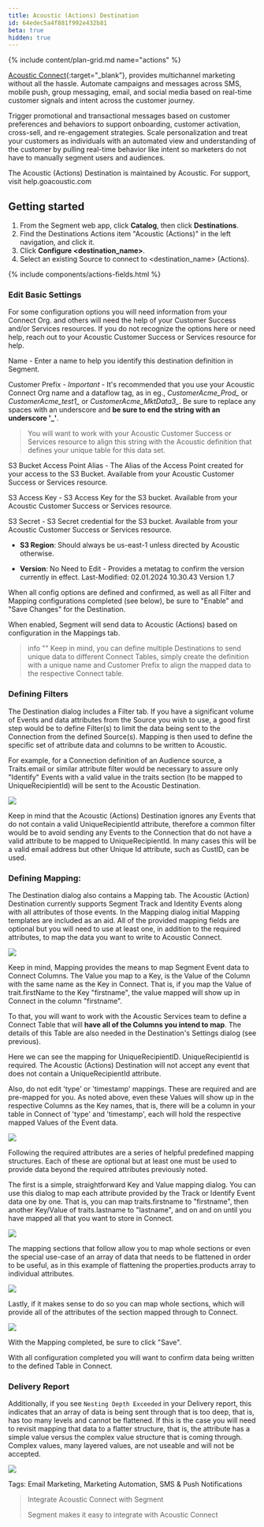 ```yaml
---
title: Acoustic (Actions) Destination
id: 64edec5a4f881f992e432b81
beta: true
hidden: true
---
```

{% include content/plan-grid.md name="actions" %}

[Acoustic Connect](https://acoustic.com/?utm_source=segmentio&utm_medium=docs&utm_Connect=partners){:target="_blank”}, provides multichannel marketing without all the hassle. Automate campaigns and messages across SMS, mobile push, group messaging, email, and social media based on real-time customer signals and intent across the customer journey. 

Trigger promotional and transactional messages based on customer preferences and behaviors to support onboarding, customer activation, cross-sell, and re-engagement strategies. Scale personalization and treat your customers as individuals with an automated view and understanding of the customer by pulling real-time behavior like intent so marketers do not have to manually segment users and audiences.

The Acoustic (Actions) Destination is maintained by Acoustic. For support, visit help.goacoustic.com

## Getting started

1. From the Segment web app, click **Catalog**, then click **Destinations**.
2. Find the Destinations Actions item "Acoustic (Actions)" in the left navigation, and click it.
3. Click **Configure <destination_name>**.
4. Select an existing Source to connect to <destination_name> (Actions).

{% include components/actions-fields.html %}

### Edit Basic Settings

For some configuration options you will need information from your Connect Org. and others will need the help of your Customer Success and/or Services resources. If you do not recognize the options here or need help, reach out to your Acoustic Customer Success or Services resource for help.

Name  -	Enter a name to help you identify this destination definition in Segment.

Customer Prefix - *Important* - It's recommended that you use your Acoustic Connect Org name and a dataflow tag, as in eg., *CustomerAcme_Prod_* or *CustomerAcme_test1_* or *CustomerAcme_MktData3_*. Be sure to replace any spaces with an underscore and **be sure to end the string with an underscore '_'**.

> You will want to work with your Acoustic Customer Success or Services resource to align this string with the Acoustic definition that defines your unique table for this data set.

S3 Bucket Access Point Alias - The Alias of the Access Point created for your access to the S3 Bucket. Available from your Acoustic Customer Success or Services resource.

S3 Access Key  -  S3 Access Key for the S3 bucket. Available from your Acoustic Customer Success or Services resource.

S3 Secret -  S3 Secret credential for the S3 bucket. Available from your Acoustic Customer Success or Services resource.

- **S3 Region**: Should always be us-east-1 unless directed by Acoustic otherwise.

- **Version**: No Need to Edit - Provides a metatag to confirm the version currently in effect.
Last-Modified: 02.01.2024 10.30.43
Version 1.7

When all config options are defined and confirmed, as well as all Filter and Mapping configurations completed (see below), be sure to "Enable" and "Save Changes" for the Destination.

When enabled, Segment will send data to Acoustic (Actions) based on configuration in the Mappings tab.

> info ""
> Keep in mind, you can define multiple Destinations to send unique data to different Connect Tables, simply create the definition with a unique name and Customer Prefix to align the mapped data to the respective Connect table.


### Defining Filters

The Destination dialog includes a Filter tab. If you have a significant volume of Events and data attributes from the Source you wish to use, a good first step would be to define Filter(s) to limit the data being sent to the Connection from the defined Source(s). Mapping is then used to define the specific set of attribute data and columns to be written to Acoustic.

For example, for a Connection definition of an Audience source, a Traits.email or similar attribute filter would be necessary to assure only "Identify" Events with a valid value in the traits section (to be mapped to UniqueRecipientId) will be sent to the Acoustic Destination.

![](assets/20240422_152921_image.png)

Keep in mind that the Acoustic (Actions) Destination ignores any Events that do not contain a valid UniqueRecipientId attribute, therefore a common filter would be to avoid sending any Events to the Connection that do not have a valid attribute to be mapped to UniqueRecipientId. In many cases this will be a valid email address but other Unique Id attribute, such as CustID, can be used.




### Defining Mapping:

The Destination dialog also contains a Mapping tab. The Acoustic (Action) Destination currently supports Segment Track and Identity Events along with all attributes of those events. In the Mapping dialog initial Mapping templates are included as an aid. All of the provided mapping fields are optional but you will need to use at least one, in addition to the required attributes, to map the data you want to write to Acoustic Connect.

![](assets/20240422_153616_image.png)

Keep in mind, Mapping provides the means to map Segment Event data to Connect Columns. The Value you map to a Key, is the Value of the Column with the same name as the Key in Connect. That is, if you map the Value of trait.firstName to the Key "firstname", the value mapped will show up in Connect in the column "firstname".

To that, you will want to work with the Acoustic Services team to define a Connect Table that will **have all of the Columns you intend to map**. The details of this Table are also needed in the Destination's Settings dialog (see previous).

Here we can see the mapping for UniqueRecipientID. UniqueRecipientId is required. The Acoustic (Actions) Destination will not accept any event that does not contain a UniqueRecipientId attribute.

Also, do not edit 'type' or 'timestamp' mappings. These are required and are pre-mapped for you. As noted above, even these Values will show up in the respective Columns as the Key names, that is, there will be a column in your table in Connect of 'type' and 'timestamp', each will hold the respective mapped Values of the Event data.

![](assets/20240422_152537_image.png)

Following the required attributes are a series of helpful predefined mapping structures. Each of these are optional but at least one must be used to provide data beyond the required attributes previously noted.

The first is a simple, straightforward Key and Value mapping dialog. You can use this dialog to map each attribute provided by the Track or Identify Event data one by one. That is, you can map traits.firstname to "firstname", then another Key/Value of traits.lastname to "lastname", and on and on until you have mapped all that you want to store in Connect.

![](assets/20240422_155823_image.png)

The mapping sections that follow allow you to map whole sections or even the special use-case of an array of data that needs to be flattened in order to be useful, as in this example of flattening the properties.products array to individual attributes.

![](assets/20240422_155857_image.png)

Lastly, if it makes sense to do so you can map whole sections, which will provide all of the attributes of the section mapped through to Connect.

![](assets/20240422_160007_image.png)

With the Mapping completed, be sure to click "Save".

With all configuration completed you will want to confirm data being written to the defined Table in Connect.

### Delivery Report

Additionally, if you see `Nesting Depth Exceeded` in your Delivery report, this indicates that an array of data is being sent through that is too deep, that is, has too many levels and cannot be flattened. If this is the case you will need to revisit mapping that data to a flatter structure, that is, the attribute has a simple value versus the complex value structure that is coming through. Complex values, many layered values, are not useable and will not be accepted.

![](assets/20240422_161221_image.png)

Tags: Email Marketing, Marketing Automation, SMS & Push Notifications

> Integrate Acoustic Connect with Segment
>
> Segment makes it easy to integrate with Acoustic Connect
